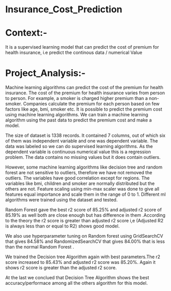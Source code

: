 # Insurance_Cost_Prediction
# Context:-
It is a supervised learning model that can predict the cost of premium for health insurance, i.e predict the continous data / numerical Value
# Project_Analysis:-
Machine learning algorithms can predict the cost of the premium for health insurance. The cost of the premium for health insurance varies from person to person. For example, a smoker is charged higher premium than a non-smoker. Companies calculate the premium for each person based on few factors like age, bmi, smoker etc. It is possible to predict the premium cost using machine learning algorithms. We can train a machine learning algorithm using the past data to predict the premium cost and make a model.

The size of dataset is 1338 records. It contained 7 columns, out of which six of them was independent variable and one was dependent variable. The data was labeled so we can do supervised learning algorithms. As the dependent variable is continuous numerical value this is a regression problem. The data contains no missing values but it does contain outliers.

However, some machine learning algorithms like decision tree and random forest are not sensitive to outliers, therefore we have not removed the outliers. The variables have good correlation except for regions. The variables like bmi, children and smoker are normally distributed but the others are not. Feature scaling using min-max scaler was done to give all features equal importance and scale them in the range of 0 to 1. Different ml algorithms were trained using the dataset and tested.

Random Forest gave the best r2 score of 85.25% and adjusted r2 score of 85.19% as well both are close enough but has difference in them .According to the theory the r2 score is greater than adjusted r2 score i,e (Adjusted R2 is always less than or equal to R2) shows good model.

We also use hyperparameter tuning on Random forest using GridSearchCV that gives 84.58% and RandomizedSearchCV that gives 84.00% that is less than the normal Random Forest .

We trained the Decision tree Algorithm again with best parameters.The r2 score increased to 85.43% and adjusted r2 score was 85.20%. Again it shows r2 score is greater than the adjusted r2 score.

At the last we conclued that Decision Tree Algorithm shows the best accuracy/performace among all the others algorithm for this model.
